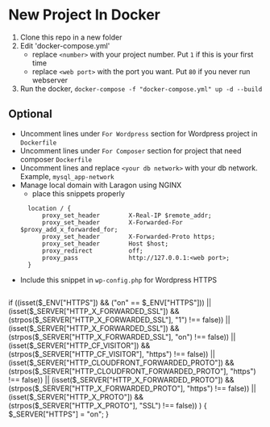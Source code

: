 # New Project In Docker

1. Clone this repo in a new folder
2. Edit 'docker-compose.yml'
    - replace `<number>` with your project number. Put `1` if this is your first time
    - replace `<web port>` with the port you want. Put `80` if you never run webserver
3. Run the docker, `docker-compose -f "docker-compose.yml" up -d --build`


## Optional
* Uncomment lines under `For Wordpress` section for Wordpress project in `Dockerfile`
* Uncomment lines under `For Composer` section for project that need composer `Dockerfile`
* Uncomment lines and replace `<your db network>` with your db network. Example, `mysql_app-network`
* Manage local domain with Laragon using NGINX
  * place this snippets properly
  ```
    location / {
	    proxy_set_header      	X-Real-IP $remote_addr;
        proxy_set_header      	X-Forwarded-For $proxy_add_x_forwarded_for;
		proxy_set_header 		X-Forwarded-Proto https;
        proxy_set_header      	Host $host;
		proxy_redirect        	off;
        proxy_pass 				http://127.0.0.1:<web port>;
    }
  ```
* Include this snippet in `wp-config.php` for Wordpress HTTPS
  ```
if ((isset($_ENV["HTTPS"]) && ("on" == $_ENV["HTTPS"]))
|| (isset($_SERVER["HTTP_X_FORWARDED_SSL"]) && (strpos($_SERVER["HTTP_X_FORWARDED_SSL"], "1") !== false))
|| (isset($_SERVER["HTTP_X_FORWARDED_SSL"]) && (strpos($_SERVER["HTTP_X_FORWARDED_SSL"], "on") !== false))
|| (isset($_SERVER["HTTP_CF_VISITOR"]) && (strpos($_SERVER["HTTP_CF_VISITOR"], "https") !== false))
|| (isset($_SERVER["HTTP_CLOUDFRONT_FORWARDED_PROTO"]) && (strpos($_SERVER["HTTP_CLOUDFRONT_FORWARDED_PROTO"], "https") !== false))
|| (isset($_SERVER["HTTP_X_FORWARDED_PROTO"]) && (strpos($_SERVER["HTTP_X_FORWARDED_PROTO"], "https") !== false))
|| (isset($_SERVER["HTTP_X_PROTO"]) && (strpos($_SERVER["HTTP_X_PROTO"], "SSL") !== false))
) {
$_SERVER["HTTPS"] = "on";
}
  ```
